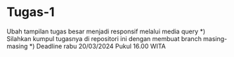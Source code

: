 # Tugas-1
Ubah tampilan tugas besar menjadi responsif melalui media query
*) Silahkan kumpul tugasnya di repositori ini dengan membuat branch masing-masing
*) Deadline rabu 20/03/2024 Pukul 16.00 WITA
